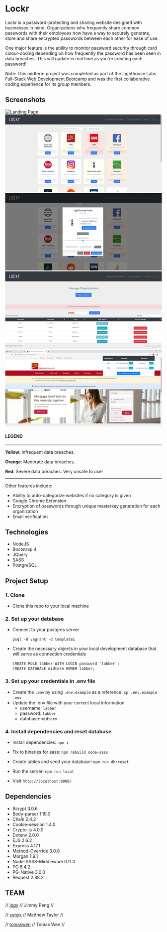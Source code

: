# Lockr

Lockr is a password-protecting and sharing website designed with businesses in mind. Organizations who frequently share common passwords with their employees now have a way to securely generate, store and share encrypted passwords between each other for ease of use. 

One major feature is the ability to monitor password security through card colour-coding depending on how frequently the password has been seen in data breaches. This will update in real time as you're creating each password!

Note: This midterm project was completed as part of the Lighthouse Labs Full-Stack Web Development Bootcamp and was the first collaborative coding experience for its group members.

## Screenshots

![Landing Page](https://github.com/Team-MTJ/Lockr/blob/master/docs/landing.png)
![Passwords](https://github.com/Team-MTJ/Lockr/blob/master/docs/passwords.png)
![Password Card](https://github.com/Team-MTJ/Lockr/blob/master/docs/password-card.png)
![Organization Management](https://github.com/Team-MTJ/Lockr/blob/master/docs/manage.png)
![Chrome Extension](https://github.com/Team-MTJ/Lockr/blob/master/docs/chrome-extension.png)

#### LEGEND
---

**Yellow**: Infrequent data breaches.

**Orange**: Moderate data breaches.

**Red**: Severe data breaches. Very unsafe to use!

---

Other features include:

* Ability to auto-categorize websites if no category is given
* Google Chrome Extension
* Encryption of passwords through unique masterkey generation for each organization
* Email verification




## Technologies

- NodeJS
- Bootstrap 4
- JQuery
- SASS
- PostgreSQL

## Project Setup

### 1. Clone

- Clone this repo to your local machine

### 2. Set up your database

- Connect to your postgres server

  ```shell
  psql -U vagrant -d template1
  ```

- Create the necessary objects in your local development database that will serve as connection credentials

    ```shell
    CREATE ROLE labber WITH LOGIN password 'labber';
    CREATE DATABASE midterm OWNER labber;
    ```

### 3. Set up your credentials in .env file

- Create the `.env` by using `.env.example` as a reference: `cp .env.example .env`
- Update the .env file with your correct local information
  - username: `labber`
  - password: `labber`
  - database: `midterm`

### 4. Install dependencies and reset database

- Install dependencies: `npm i`

- Fix to binaries for sass: `npm rebuild node-sass`

- Create tables and seed your database: `npm run db:reset`

- Run the server: `npm run local`

- Visit `http://localhost:8080/`

## Dependencies

- Bcrypt 3.0.6
- Body-parser 1.19.0
- Chalk 2.4.2
- Cookie-session 1.4.0
- Crypto-js 4.0.0
- Dotenv 2.0.0
- EJS 2.6.2
- Express 4.17.1
- Method-Override 3.0.0
- Morgan 1.9.1
- Node-SASS-Middleware 0.11.0
- PG 6.4.2
- PG-Native 3.0.0
- Request 2.88.2

## TEAM
// [jpqy](https://github.com/jpqy) // Jimmy Peng //

// [xynyx](https://github.com/xynyx) // Matthew Taylor //

// [tomaswen](https://github.com/tomaswen) // Tomas Wen //